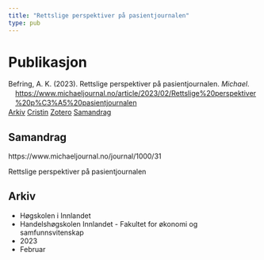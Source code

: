 ```yaml
---
title: "Rettslige perspektiver på pasientjournalen"
type: pub
---
```

<h1>Publikasjon</h1>
<article id="csl-bib-container-K5N6G4H5" class="csl-bib-container">
  <div class="csl-bib-body" style="line-height: 1.35; padding-left: 1em; text-indent:-1em;">
  <div class="csl-entry">Befring, A. K. (2023). Rettslige perspektiver p&#xE5; pasientjournalen. <i>Michael</i>. <a href="https://www.michaeljournal.no/article/2023/02/Rettslige%20perspektiver%20p%C3%A5%20pasientjournalen">https://www.michaeljournal.no/article/2023/02/Rettslige%20perspektiver%20p%C3%A5%20pasientjournalen</a></div>
</div>
  <div class="csl-bib-buttons">
    <a href="#taxonomy-article-K5N6G4H5" class="csl-bib-button">Arkiv</a>
    <a href="https://app.cristin.no/results/show.jsf?id=2124692" alt="Cristin URL" class="csl-bib-button">Cristin</a>
    <a href="http://zotero.org/groups/5022929/items/K5N6G4H5" alt="Zotero URL" class="csl-bib-button">Zotero</a>
    <a href="#abstract-article-K5N6G4H5" class="csl-bib-button">Samandrag</a>
  </div>
  <div id="csl-bib-meta-container-K5N6G4H5"></div>
</article>
<div id="csl-bib-meta-K5N6G4H5" class="csl-bib-meta">
  <article id="abstract-article-K5N6G4H5" class="abstract-article">
    <h1>Samandrag</h1>
    https://www.michaeljournal.no/journal/1000/31 
 
Rettslige perspektiver på pasientjournalen
  </article>
  <article id="taxonomy-article-K5N6G4H5" class="taxonomy-article">
    <h1>Arkiv</h1>
    <ul>
      <li>Høgskolen i Innlandet</li>
      <li>Handelshøgskolen Innlandet - Fakultet for økonomi og samfunnsvitenskap</li>
      <li>2023</li>
      <li>Februar</li>
    </ul>
  </article>
</div>
